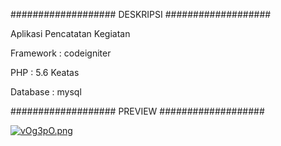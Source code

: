 ###################
DESKRIPSI
###################

Aplikasi Pencatatan Kegiatan

Framework : codeigniter

PHP : 5.6 Keatas

Database : mysql

###################
PREVIEW
###################

[![vOg3pO.png](https://a.imge.to/2019/12/18/vOg3pO.png)](https://imge.to/i/vOg3pO)
